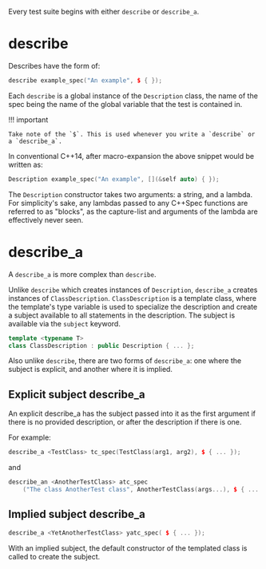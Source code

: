 Every test suite begins with either `describe` or `describe_a`.

# describe

Describes have the form of:

```c++
describe example_spec("An example", $ { });
```

Each `describe` is a global instance of the `Description` class, the name of the spec being the name of the global variable that the test is contained in.

!!! important

    Take note of the `$`. This is used whenever you write a `describe` or a `describe_a`.


In conventional C++14, after macro-expansion the above snippet would be written as:

```c++
Description example_spec("An example", [](&self auto) { });
```

The `Description` constructor takes two arguments: a string, and a lambda. For simplicity's sake, any lambdas passed to any C++Spec functions are referred to as "blocks", as the capture-list and arguments of the lambda are effectively never seen.

# describe_a

A `describe_a` is more complex than `describe`.

Unlike `describe` which creates instances of `Description`, `describe_a` creates instances of `ClassDescription`. `ClassDescription` is a template class, where the template's type variable is used to specialize the description and create a subject available to all statements in the description. The subject is available via the `subject` keyword.

```c++
template <typename T>
class ClassDescription : public Description { ... };
```

Also unlike `describe`, there are two forms of `describe_a`: one where the subject is explicit, and another where it is implied.

## Explicit subject describe_a

An explicit describe_a has the subject passed into it as the first argument if there is no provided description, or after the description if there is one.

For example:

```c++
describe_a <TestClass> tc_spec(TestClass(arg1, arg2), $ { ... });
```

and

```c++
describe_an <AnotherTestClass> atc_spec
    ("The class AnotherTest class", AnotherTestClass(args...), $ { ... });
```

## Implied subject describe_a

```c++
describe_a <YetAnotherTestClass> yatc_spec( $ { ... });
```

With an implied subject, the default constructor of the templated class is called to create the subject.
